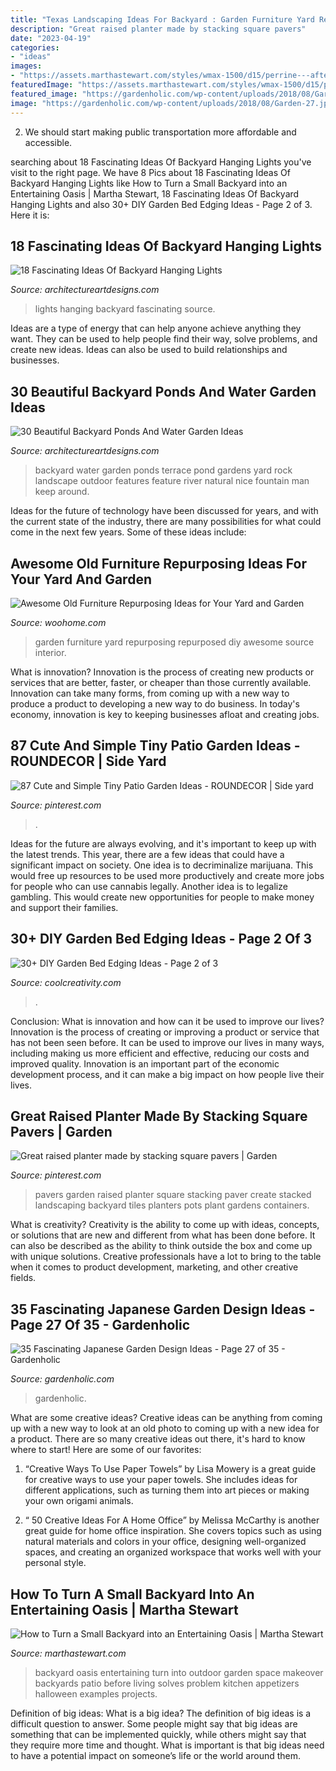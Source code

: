 ```yaml
---
title: "Texas Landscaping Ideas For Backyard : Garden Furniture Yard Repurposing Repurposed Diy Awesome Source Interior"
description: "Great raised planter made by stacking square pavers"
date: "2023-04-19"
categories:
- "ideas"
images:
- "https://assets.marthastewart.com/styles/wmax-1500/d15/perrine---after/perrine---after_2.jpg?itok=xT4NUs7L"
featuredImage: "https://assets.marthastewart.com/styles/wmax-1500/d15/perrine---after/perrine---after_2.jpg?itok=xT4NUs7L"
featured_image: "https://gardenholic.com/wp-content/uploads/2018/08/Garden-27.jpg"
image: "https://gardenholic.com/wp-content/uploads/2018/08/Garden-27.jpg"
---
```



2. We should start making public transportation more affordable and accessible.

	

		
searching about 18 Fascinating Ideas Of Backyard Hanging Lights you've visit to the right page. We have 8 Pics about 18 Fascinating Ideas Of Backyard Hanging Lights like How to Turn a Small Backyard into an Entertaining Oasis | Martha Stewart, 18 Fascinating Ideas Of Backyard Hanging Lights and also 30+ DIY Garden Bed Edging Ideas - Page 2 of 3. Here it is:
		
    
## 18 Fascinating Ideas Of Backyard Hanging Lights

<img loading=lazy src="https://www.architectureartdesigns.com/wp-content/uploads/2016/06/9-61-630x419.jpg" onerror="this.onerror=null;this.src='https://tse3.mm.bing.net/th?id=OIP.Z1vhg7WLCNCmQDcnqz7nvgHaE7&amp;pid=15.1';" alt="18 Fascinating Ideas Of Backyard Hanging Lights">

_Source: architectureartdesigns.com_

>lights hanging backyard fascinating source. 

	

Ideas are a type of energy that can help anyone achieve anything they want. They can be used to help people find their way, solve problems, and create new ideas. Ideas can also be used to build relationships and businesses.

    
## 30 Beautiful Backyard Ponds And Water Garden Ideas

<img loading=lazy src="http://www.architectureartdesigns.com/wp-content/uploads/2013/04/Backyard-ArchitectureArtDesigns-20.jpg" onerror="this.onerror=null;this.src='https://tse2.mm.bing.net/th?id=OIP.aGiHQbX2bM25ZrIfX0nmgwHaLH&amp;pid=15.1';" alt="30 Beautiful Backyard Ponds And Water Garden Ideas">

_Source: architectureartdesigns.com_

>backyard water garden ponds terrace pond gardens yard rock landscape outdoor features feature river natural nice fountain man keep around. 

	

Ideas for the future of technology have been discussed for years, and with the current state of the industry, there are many possibilities for what could come in the next few years. Some of these ideas include: 

    
## Awesome Old Furniture Repurposing Ideas For Your Yard And Garden

<img loading=lazy src="https://www.woohome.com/wp-content/uploads/2016/02/repurposed-furniture-garden-yard-11.jpg" onerror="this.onerror=null;this.src='https://tse3.mm.bing.net/th?id=OIP.YZrXMtmdME8Tlte4CfZuogHaLH&amp;pid=15.1';" alt="Awesome Old Furniture Repurposing Ideas for Your Yard and Garden">

_Source: woohome.com_

>garden furniture yard repurposing repurposed diy awesome source interior. 

	

What is innovation?
Innovation is the process of creating new products or services that are better, faster, or cheaper than those currently available. Innovation can take many forms, from coming up with a new way to produce a product to developing a new way to do business. In today's economy, innovation is key to keeping businesses afloat and creating jobs.

    
## 87 Cute And Simple Tiny Patio Garden Ideas - ROUNDECOR | Side Yard

<img loading=lazy src="https://i.pinimg.com/736x/9a/e4/96/9ae496db463affd52cf153ec06ead05b.jpg" onerror="this.onerror=null;this.src='https://tse4.mm.bing.net/th?id=OIP.bJyr-1HjK8lCVHJ0bO7ylQHaKz&amp;pid=15.1';" alt="87 Cute and Simple Tiny Patio Garden Ideas - ROUNDECOR | Side yard">

_Source: pinterest.com_

>. 

	

Ideas for the future are always evolving, and it's important to keep up with the latest trends. This year, there are a few ideas that could have a significant impact on society. One idea is to decriminalize marijuana. This would free up resources to be used more productively and create more jobs for people who can use cannabis legally. Another idea is to legalize gambling. This would create new opportunities for people to make money and support their families.

    
## 30+ DIY Garden Bed Edging Ideas - Page 2 Of 3

<img loading=lazy src="https://coolcreativity.com/wp-content/uploads/2016/05/Garden-Bed-Edging-Ideas-Woohome-18.jpg" onerror="this.onerror=null;this.src='https://tse1.mm.bing.net/th?id=OIP.p4melmFl-82NCFM8XRtjTAHaNK&amp;pid=15.1';" alt="30+ DIY Garden Bed Edging Ideas - Page 2 of 3">

_Source: coolcreativity.com_

>. 

	

Conclusion: What is innovation and how can it be used to improve our lives?
Innovation is the process of creating or improving a product or service that has not been seen before. It can be used to improve our lives in many ways, including making us more efficient and effective, reducing our costs and improved quality. Innovation is an important part of the economic development process, and it can make a big impact on how people live their lives.

    
## Great Raised Planter Made By Stacking Square Pavers | Garden

<img loading=lazy src="https://i.pinimg.com/736x/5b/18/98/5b1898e2ba3490e8f945a7852485ef7a--garden-tiles-garden-art.jpg" onerror="this.onerror=null;this.src='https://tse1.mm.bing.net/th?id=OIP._n-3Ws6n-lvawsqa1Wi9fgHaJ3&amp;pid=15.1';" alt="Great raised planter made by stacking square pavers | Garden">

_Source: pinterest.com_

>pavers garden raised planter square stacking paver create stacked landscaping backyard tiles planters pots plant gardens containers. 

	

What is creativity?
Creativity is the ability to come up with ideas, concepts, or solutions that are new and different from what has been done before. It can also be described as the ability to think outside the box and come up with unique solutions. Creative professionals have a lot to bring to the table when it comes to product development, marketing, and other creative fields.

    
## 35 Fascinating Japanese Garden Design Ideas - Page 27 Of 35 - Gardenholic

<img loading=lazy src="https://gardenholic.com/wp-content/uploads/2018/08/Garden-27.jpg" onerror="this.onerror=null;this.src='https://tse1.mm.bing.net/th?id=OIP.taRBfOa1-9LnJSNcgf0CNgHaLI&amp;pid=15.1';" alt="35 Fascinating Japanese Garden Design Ideas - Page 27 of 35 - Gardenholic">

_Source: gardenholic.com_

>gardenholic. 

	

What are some creative ideas?
Creative ideas can be anything from coming up with a new way to look at an old photo to coming up with a new idea for a product. There are so many creative ideas out there, it's hard to know where to start! Here are some of our favorites: 
1. “Creative Ways To Use Paper Towels” by Lisa Mowery is a great guide for creative ways to use your paper towels. She includes ideas for different applications, such as turning them into art pieces or making your own origami animals.

2. “ 50 Creative Ideas For A Home Office” by Melissa McCarthy is another great guide for home office inspiration. She covers topics such as using natural materials and colors in your office, designing well-organized spaces, and creating an organized workspace that works well with your personal style.


    
## How To Turn A Small Backyard Into An Entertaining Oasis | Martha Stewart

<img loading=lazy src="https://assets.marthastewart.com/styles/wmax-1500/d15/perrine---after/perrine---after_2.jpg?itok=xT4NUs7L" onerror="this.onerror=null;this.src='https://tse4.mm.bing.net/th?id=OIP.5H6bqxrT30kVxYEavoIrNQHaKh&amp;pid=15.1';" alt="How to Turn a Small Backyard into an Entertaining Oasis | Martha Stewart">

_Source: marthastewart.com_

>backyard oasis entertaining turn into outdoor garden space makeover backyards patio before living solves problem kitchen appetizers halloween examples projects. 

	

Definition of big ideas: What is a big idea?
The definition of big ideas is a difficult question to answer. Some people might say that big ideas are something that can be implemented quickly, while others might say that they require more time and thought. What is important is that big ideas need to have a potential impact on someone’s life or the world around them.

